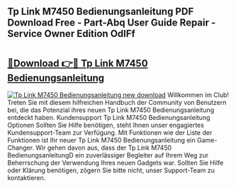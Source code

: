 ## Tp Link M7450 Bedienungsanleitung PDF Download Free - Part-Abq User Guide Repair - Service Owner Edition OdIFf

# <h2><a href="http://df1no3i.blite.top/?on=Tp+Link+M7450+Bedienungsanleitung">🔗Download 👉🔴 Tp Link M7450 Bedienungsanleitung</a></h2>

[![Tp Link M7450 Bedienungsanleitung new download](https://i.imgur.com/lujVjoI.png)](http://df1no3i.blite.top/?on=Tp+Link+M7450+Bedienungsanleitung)
Willkommen im Club! Treten Sie mit diesem hilfreichen Handbuch der Community von Benutzern bei, die das Potenzial ihres neuen Tp Link M7450 Bedienungsanleitung entdeckt haben. Kundensupport Tp Link M7450 Bedienungsanleitung Optionen Sollten Sie Hilfe benötigen, steht Ihnen unser engagiertes Kundensupport-Team zur Verfügung. Mit Funktionen wie der Liste der Funktionen ist Ihr neuer Tp Link M7450 Bedienungsanleitung ein Game-Changer. Wir gehen davon aus, dass der Tp Link M7450 BedienungsanleitungD ein zuverlässiger Begleiter auf Ihrem Weg zur Beherrschung der Verwendung Ihres neuen Gadgets war. Sollten Sie Hilfe oder Klärung benötigen, zögern Sie bitte nicht, unser Support-Team zu kontaktieren.
